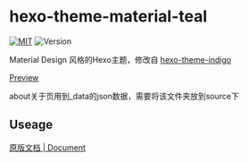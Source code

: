 hexo-theme-material-teal
================

[![MIT](https://img.shields.io/badge/License-MIT-blue.svg)](https://github.com/Zoctan/hexo-theme-teal/blob/card/LICENSE) ![Version](https://img.shields.io/badge/Version-1.0.0-009688.svg)

Material Design 风格的Hexo主题，修改自 [hexo-theme-indigo](https://github.com/yscoder/hexo-theme-indigo)

 [Preview](https://hexo-theme-teal.herokuapp.com/)

about关于页用到_data的json数据，需要将该文件夹放到source下

## Useage

[原版文档 | Document](https://github.com/yscoder/hexo-theme-indigo/wiki)
